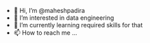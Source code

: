 - 👋 Hi, I’m @maheshpadira
- 👀 I’m interested in data engineering
- 🌱 I’m currently learning required skills for that
- 📫 How to reach me ...

<!---
maheshpadira/maheshpadira is a ✨ special ✨ repository because its `README.md` (this file) appears on your GitHub profile.
You can click the Preview link to take a look at your changes.
--->
